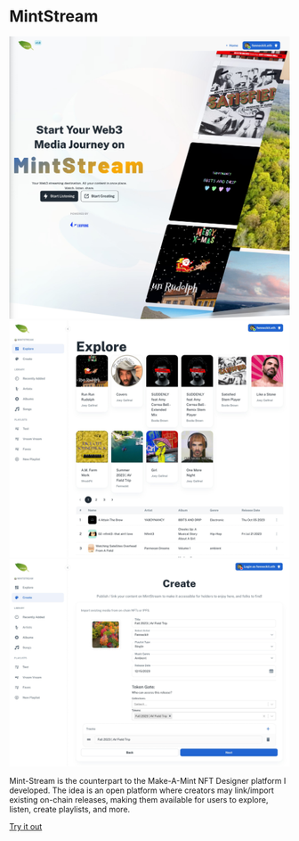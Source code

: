 # MintStream

![LANDING](../../img/mintstream-1.jpeg)
![EXPLORE](../../img/mintstream-2.jpeg)
![CREATE](../../img/mintstream-3.jpeg)

Mint-Stream is the counterpart to the Make-A-Mint NFT Designer platform I developed. The idea is an open platform where creators may link/import existing on-chain releases, making them available for users to explore, listen, create playlists, and more.

[Try it out](https://mintstream.art)
